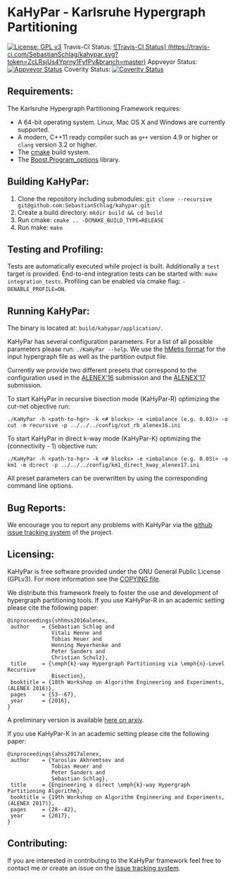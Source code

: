 KaHyPar - Karlsruhe Hypergraph Partitioning
=========
[![License: GPL v3](https://img.shields.io/badge/License-GPL%20v3-blue.svg)](http://www.gnu.org/licenses/gpl-3.0)
Travis-CI Status: [![Travis-CI Status] (https://travis-ci.com/SebastianSchlag/kahypar.svg?token=ZcLRsjUs4Yprny1FyfPy&branch=master)](https://travis-ci.com/SebastianSchlag/kahypar.svg?token=ZcLRsjUs4Yprny1FyfPy&branch=master)
Appveyor Status: [![Appveyor Status](https://ci.appveyor.com/api/projects/status/5kxoc64byyhae8ue/branch/master?svg=true)](https://ci.appveyor.com/api/projects/status/5kxoc64byyhae8ue/branch/master?svg=true)
Coverity Status: [![Coverity Status](https://scan.coverity.com/projects/10262/badge.svg)](https://scan.coverity.com/projects/10262/badge.svg)

Requirements:
-----------
The Karlsruhe Hypergraph Partitioning Framework requires:

 - A 64-bit operating system. Linux, Mac OS X and Windows are currently supported.
 - A modern, C++11 ready compiler such as `g++` version 4.9 or higher or `clang` version 3.2 or higher.
 - The [cmake][cmake] build system.
 - The [Boost.Program_options][Boost.Program_options] library.


Building KaHyPar:
-----------

1. Clone the repository including submodules: `git clone --recursive git@github.com:SebastianSchlag/kahypar.git`
2. Create a build directory: `mkdir build && cd build`
3. Run cmake: `cmake .. -DCMAKE_BUILD_TYPE=RELEASE`
4. Run make: `make`

Testing and Profiling:
-----------

Tests are automatically executed while project is built. Additionally a `test` target is provided.
End-to-end integration tests can be started with: `make integration_tests`. Profiling can be enabled via cmake flag: `-DENABLE_PROFILE=ON`.  

Running KaHyPar:
-----------

The binary is located at: `build/kahypar/application/`.

KaHyPar has several configuration parameters. For a list of all possible parameters please run: `./KaHyPar --help`.
We use the [hMetis format](http://glaros.dtc.umn.edu/gkhome/fetch/sw/hmetis/manual.pdf) for the input hypergraph file as well as the partition output file.
    
Currently we provide two different presets that correspond to the configuration used in the 
[ALENEX'16](http://epubs.siam.org/doi/abs/10.1137/1.9781611974317.5) submission and the [ALENEX'17]() submission.

To start KaHyPar in recursive bisection mode (KaHyPar-R) optimizing the cut-net objective run:

    ./KaHyPar -h <path-to-hgr> -k <# blocks> -e <imbalance (e.g. 0.03)> -o cut -m recursive -p ../../../config/cut_rb_alenex16.ini
    
To start KaHyPar in direct k-way mode (KaHyPar-K) optimizing the (connectivity - 1) objective run:   
  
    ./KaHyPar -h <path-to-hgr> -k <# blocks> -e <imbalance (e.g. 0.03)> -o km1 -m direct -p ../../../config/km1_direct_kway_alenex17.ini
    
All preset parameters can be overwritten by using the corresponding command line options.


Bug Reports:
-----------

We encourage you to report any problems with KaHyPar via the [github issue tracking system](https://github.com/SebastianSchlag/kahypar/issues) of the project.


Licensing:
---------

KaHyPar is free software provided under the GNU General Public License (GPLv3). 
For more information see the [COPYING file][CF].

We distribute this framework freely to foster the use and development of hypergraph partitioning tools. 
If you use KaHyPar-R in an academic setting please cite the following paper:
    
    @inproceedings{shhmss2016alenex,
     author    = {Sebastian Schlag and
                  Vitali Henne and
                  Tobias Heuer and
                  Henning Meyerhenke and
                  Peter Sanders and
                  Christian Schulz},
     title     = {\emph{k}-way Hypergraph Partitioning via \emph{n}-Level Recursive
                  Bisection},
     booktitle = {18th Workshop on Algorithm Engineering and Experiments, (ALENEX 2016)},
     pages     = {53--67},
     year      = {2016},
    }

A preliminary version is available [here on arxiv][ALENEX16PAPER].

If you use KaHyPar-K in an academic setting please cite the following paper:

    @inproceedings{ahss2017alenex,
     author    = {Yaroslav Akhremtsev and
                  Tobias Heuer and
                  Peter Sanders and
                  Sebastian Schlag},
     title     = {Engineering a direct \emph{k}-way Hypergraph Partitioning Algorithm},
     booktitle = {19th Workshop on Algorithm Engineering and Experiments, (ALENEX 2017)},
     pages     = {28--42},
     year      = {2017},
    }

Contributing:
------------
If you are interested in contributing to the KaHyPar framework
feel free to contact me or create an issue on the
[issue tracking system](https://github.com/SebastianSchlag/kahypar/issues).


[cmake]: http://www.cmake.org/ "CMake tool"
[Boost.Program_options]: http://www.boost.org/doc/libs/1_58_0/doc/html/program_options.html
[ALENEX16PAPER]: https://arxiv.org/abs/1511.03137
[CF]: https://github.com/SebastianSchlag/kahypar/blob/master/COPYING "Licence"
